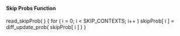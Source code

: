 #### Skip Probs Function

<div class="syntax">
read_skipProb( ) {
    for ( i = 0; i < SKIP_CONTEXTS; i++ )
        skipProb[ i ]  = diff_update_prob( skipProb[ i ] )
}

</div>

